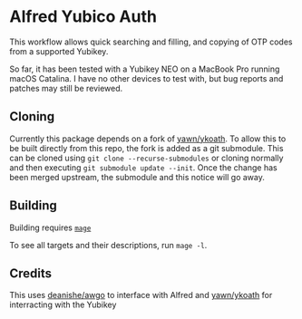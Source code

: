 # Alfred Yubico Auth

This workflow allows quick searching and filling, and copying of OTP codes from a supported Yubikey.

So far, it has been tested with a Yubikey NEO on a MacBook Pro running macOS Catalina. I have no other devices to test with, but bug reports and patches may still be reviewed.

## Cloning

Currently this package depends on a fork of [yawn/ykoath](https://github.com/yawn/ykoath). To allow this to be built directly from this repo, the fork is added as a git submodule. This can be cloned using `git clone --recurse-submodules` or cloning normally and then executing `git submodule update --init`. Once the change has been merged upstream, the submodule and this notice will go away.

## Building

Building requires [`mage`](https://magefile.org/)

To see all targets and their descriptions, run `mage -l`.

## Credits

This uses [deanishe/awgo](https://github.com/deanishe/awgo) to interface with Alfred and [yawn/ykoath](https://github.com/yawn/ykoath) for interracting with the Yubikey
